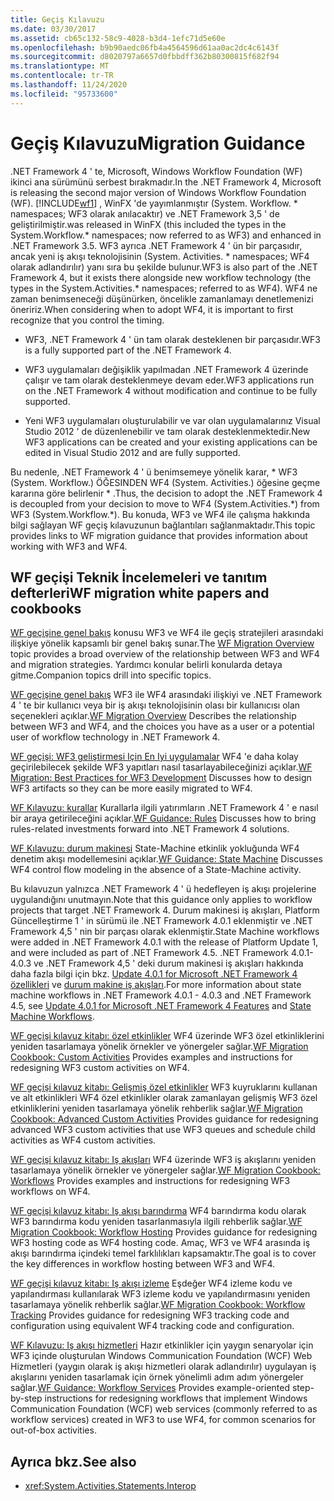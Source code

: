 ```yaml
---
title: Geçiş Kılavuzu
ms.date: 03/30/2017
ms.assetid: cb65c132-58c9-4028-b3d4-1efc71d5e60e
ms.openlocfilehash: b9b90aedc06fb4a4564596d61aa0ac2dc4c6143f
ms.sourcegitcommit: d8020797a6657d0fbbdff362b80300815f682f94
ms.translationtype: MT
ms.contentlocale: tr-TR
ms.lasthandoff: 11/24/2020
ms.locfileid: "95733600"
---
```

# <a name="migration-guidance"></a><span data-ttu-id="4e6e7-102">Geçiş Kılavuzu</span><span class="sxs-lookup"><span data-stu-id="4e6e7-102">Migration Guidance</span></span>

<span data-ttu-id="4e6e7-103">.NET Framework 4 ' te, Microsoft, Windows Workflow Foundation (WF) ikinci ana sürümünü serbest bırakmadır.</span><span class="sxs-lookup"><span data-stu-id="4e6e7-103">In the .NET Framework 4, Microsoft is releasing the second major version of Windows Workflow Foundation (WF).</span></span> [!INCLUDE[wf1](../../../includes/wf1-md.md)] <span data-ttu-id="4e6e7-104">, WinFX 'de yayımlanmıştır (System. Workflow. \* namespaces; WF3 olarak anılacaktır) ve .NET Framework 3,5 ' de geliştirilmiştir.</span><span class="sxs-lookup"><span data-stu-id="4e6e7-104">was released in WinFX (this included the types in the System.Workflow.\* namespaces; now referred to as WF3) and enhanced in .NET Framework 3.5.</span></span> <span data-ttu-id="4e6e7-105">WF3 ayrıca .NET Framework 4 ' ün bir parçasıdır, ancak yeni iş akışı teknolojisinin (System. Activities. \* namespaces; WF4 olarak adlandırılır) yanı sıra bu şekilde bulunur.</span><span class="sxs-lookup"><span data-stu-id="4e6e7-105">WF3 is also part of the .NET Framework 4, but it exists there alongside new workflow technology (the types in the System.Activities.\* namespaces; referred to as WF4).</span></span> <span data-ttu-id="4e6e7-106">WF4 ne zaman benimseneceği düşünürken, öncelikle zamanlamayı denetlemenizi öneririz.</span><span class="sxs-lookup"><span data-stu-id="4e6e7-106">When considering when to adopt WF4, it is important to first recognize that you control the timing.</span></span>

- <span data-ttu-id="4e6e7-107">WF3, .NET Framework 4 ' ün tam olarak desteklenen bir parçasıdır.</span><span class="sxs-lookup"><span data-stu-id="4e6e7-107">WF3 is a fully supported part of the .NET Framework 4.</span></span>

- <span data-ttu-id="4e6e7-108">WF3 uygulamaları değişiklik yapılmadan .NET Framework 4 üzerinde çalışır ve tam olarak desteklenmeye devam eder.</span><span class="sxs-lookup"><span data-stu-id="4e6e7-108">WF3 applications run on the .NET Framework 4 without modification and continue to be fully supported.</span></span>

- <span data-ttu-id="4e6e7-109">Yeni WF3 uygulamaları oluşturulabilir ve var olan uygulamalarınız Visual Studio 2012 ' de düzenlenebilir ve tam olarak desteklenmektedir.</span><span class="sxs-lookup"><span data-stu-id="4e6e7-109">New WF3 applications can be created and your existing applications can be edited in Visual Studio 2012 and are fully supported.</span></span>

 <span data-ttu-id="4e6e7-110">Bu nedenle, .NET Framework 4 ' ü benimsemeye yönelik karar, \* WF3 (System. Workflow.) ÖĞESINDEN WF4 (System. Activities.) öğesine geçme kararına göre belirlenir \* .</span><span class="sxs-lookup"><span data-stu-id="4e6e7-110">Thus, the decision to adopt the .NET Framework 4 is decoupled from your decision to move to WF4 (System.Activities.\*) from WF3 (System.Workflow.\*).</span></span> <span data-ttu-id="4e6e7-111">Bu konuda, WF3 ve WF4 ile çalışma hakkında bilgi sağlayan WF geçiş kılavuzunun bağlantıları sağlanmaktadır.</span><span class="sxs-lookup"><span data-stu-id="4e6e7-111">This topic provides links to WF migration guidance that provides information about working with WF3 and WF4.</span></span>

## <a name="wf-migration-white-papers-and-cookbooks"></a><span data-ttu-id="4e6e7-112">WF geçişi Teknik İncelemeleri ve tanıtım defterleri</span><span class="sxs-lookup"><span data-stu-id="4e6e7-112">WF migration white papers and cookbooks</span></span>

 <span data-ttu-id="4e6e7-113">[WF geçişine genel bakış](/previous-versions/appfabric/ff383417(v=azure.10)) konusu WF3 ve WF4 ile geçiş stratejileri arasındaki ilişkiye yönelik kapsamlı bir genel bakış sunar.</span><span class="sxs-lookup"><span data-stu-id="4e6e7-113">The [WF Migration Overview](/previous-versions/appfabric/ff383417(v=azure.10)) topic provides a broad overview of the relationship between WF3 and WF4 and migration strategies.</span></span> <span data-ttu-id="4e6e7-114">Yardımcı konular belirli konularda detaya gitme.</span><span class="sxs-lookup"><span data-stu-id="4e6e7-114">Companion topics drill into specific topics.</span></span>

 <span data-ttu-id="4e6e7-115">[WF geçişine genel bakış](/previous-versions/appfabric/ff383417(v=azure.10)) WF3 ile WF4 arasındaki ilişkiyi ve .NET Framework 4 ' te bir kullanıcı veya bir iş akışı teknolojisinin olası bir kullanıcısı olan seçenekleri açıklar.</span><span class="sxs-lookup"><span data-stu-id="4e6e7-115">[WF Migration Overview](/previous-versions/appfabric/ff383417(v=azure.10)) Describes the relationship between WF3 and WF4, and the choices you have as a user or a potential user of workflow technology in .NET Framework 4.</span></span>

 <span data-ttu-id="4e6e7-116">[WF geçişi: WF3 geliştirmesi Için En Iyi uygulamalar](/previous-versions/appfabric/ff383417(v=azure.10)) WF4 'e daha kolay geçirilebilecek şekilde WF3 yapıtları nasıl tasarlayabileceğinizi açıklar.</span><span class="sxs-lookup"><span data-stu-id="4e6e7-116">[WF Migration: Best Practices for WF3 Development](/previous-versions/appfabric/ff383417(v=azure.10)) Discusses how to design WF3 artifacts so they can be more easily migrated to WF4.</span></span>

 <span data-ttu-id="4e6e7-117">[WF Kılavuzu: kurallar](/previous-versions/appfabric/ff383417(v=azure.10)) Kurallarla ilgili yatırımların .NET Framework 4 ' e nasıl bir araya getirileceğini açıklar.</span><span class="sxs-lookup"><span data-stu-id="4e6e7-117">[WF Guidance: Rules](/previous-versions/appfabric/ff383417(v=azure.10)) Discusses how to bring rules-related investments forward into .NET Framework 4 solutions.</span></span>

 <span data-ttu-id="4e6e7-118">[WF Kılavuzu: durum makinesi](/previous-versions/appfabric/ff383417(v=azure.10)) State-Machine etkinlik yokluğunda WF4 denetim akışı modellemesini açıklar.</span><span class="sxs-lookup"><span data-stu-id="4e6e7-118">[WF Guidance: State Machine](/previous-versions/appfabric/ff383417(v=azure.10)) Discusses WF4 control flow modeling in the absence of a State-Machine activity.</span></span>

 <span data-ttu-id="4e6e7-119">Bu kılavuzun yalnızca .NET Framework 4 ' ü hedefleyen iş akışı projelerine uygulandığını unutmayın.</span><span class="sxs-lookup"><span data-stu-id="4e6e7-119">Note that this guidance only applies to workflow projects that target .NET Framework 4.</span></span> <span data-ttu-id="4e6e7-120">Durum makinesi iş akışları, Platform Güncelleştirme 1 ' in sürümü ile .NET Framework 4.0.1 eklenmiştir ve .NET Framework 4,5 ' nin bir parçası olarak eklenmiştir.</span><span class="sxs-lookup"><span data-stu-id="4e6e7-120">State Machine workflows were added in .NET Framework 4.0.1 with the release of Platform Update 1, and were included as part of .NET Framework 4.5.</span></span> <span data-ttu-id="4e6e7-121">.NET Framework 4.0.1-4.0.3 ve .NET Framework 4,5 ' deki durum makinesi iş akışları hakkında daha fazla bilgi için bkz. [Update 4.0.1 for Microsoft .NET Framework 4 özellikleri](/previous-versions/dotnet/netframework-4.0/hh290669(v=vs.100)) ve [durum makine iş akışları](state-machine-workflows.md).</span><span class="sxs-lookup"><span data-stu-id="4e6e7-121">For more information about state machine workflows in .NET Framework 4.0.1 - 4.0.3 and .NET Framework 4.5, see [Update 4.0.1 for Microsoft .NET Framework 4 Features](/previous-versions/dotnet/netframework-4.0/hh290669(v=vs.100)) and [State Machine Workflows](state-machine-workflows.md).</span></span>

 <span data-ttu-id="4e6e7-122">[WF geçişi kılavuz kitabı: özel etkinlikler](/previous-versions/appfabric/ff383417(v=azure.10)) WF4 üzerinde WF3 özel etkinliklerini yeniden tasarlamaya yönelik örnekler ve yönergeler sağlar.</span><span class="sxs-lookup"><span data-stu-id="4e6e7-122">[WF Migration Cookbook: Custom Activities](/previous-versions/appfabric/ff383417(v=azure.10)) Provides examples and instructions for redesigning WF3 custom activities on WF4.</span></span>

 <span data-ttu-id="4e6e7-123">[WF geçişi kılavuz kitabı: Gelişmiş özel etkinlikler](/previous-versions/appfabric/ff383417(v=azure.10)) WF3 kuyruklarını kullanan ve alt etkinlikleri WF4 özel etkinlikler olarak zamanlayan gelişmiş WF3 özel etkinliklerini yeniden tasarlamaya yönelik rehberlik sağlar.</span><span class="sxs-lookup"><span data-stu-id="4e6e7-123">[WF Migration Cookbook: Advanced Custom Activities](/previous-versions/appfabric/ff383417(v=azure.10)) Provides guidance for redesigning advanced WF3 custom activities that use WF3 queues and schedule child activities as WF4 custom activities.</span></span>

 <span data-ttu-id="4e6e7-124">[WF geçişi kılavuz kitabı: Iş akışları](/previous-versions/appfabric/ff383417(v=azure.10)) WF4 üzerinde WF3 iş akışlarını yeniden tasarlamaya yönelik örnekler ve yönergeler sağlar.</span><span class="sxs-lookup"><span data-stu-id="4e6e7-124">[WF Migration Cookbook: Workflows](/previous-versions/appfabric/ff383417(v=azure.10)) Provides examples and instructions for redesigning WF3 workflows on WF4.</span></span>

 <span data-ttu-id="4e6e7-125">[WF geçişi kılavuz kitabı: Iş akışı barındırma](/previous-versions/appfabric/ff383417(v=azure.10)) WF4 barındırma kodu olarak WF3 barındırma kodu yeniden tasarlanmasıyla ilgili rehberlik sağlar.</span><span class="sxs-lookup"><span data-stu-id="4e6e7-125">[WF Migration Cookbook: Workflow Hosting](/previous-versions/appfabric/ff383417(v=azure.10)) Provides guidance for redesigning WF3 hosting code as WF4 hosting code.</span></span> <span data-ttu-id="4e6e7-126">Amaç, WF3 ve WF4 arasında iş akışı barındırma içindeki temel farklılıkları kapsamaktır.</span><span class="sxs-lookup"><span data-stu-id="4e6e7-126">The goal is to cover the key differences in workflow hosting between WF3 and WF4.</span></span>

 <span data-ttu-id="4e6e7-127">[WF geçişi kılavuz kitabı: Iş akışı izleme](/previous-versions/appfabric/ff383417(v=azure.10)) Eşdeğer WF4 izleme kodu ve yapılandırması kullanılarak WF3 izleme kodu ve yapılandırmasını yeniden tasarlamaya yönelik rehberlik sağlar.</span><span class="sxs-lookup"><span data-stu-id="4e6e7-127">[WF Migration Cookbook: Workflow Tracking](/previous-versions/appfabric/ff383417(v=azure.10)) Provides guidance for redesigning WF3 tracking code and configuration using equivalent WF4 tracking code and configuration.</span></span>

 <span data-ttu-id="4e6e7-128">[WF Kılavuzu: Iş akışı hizmetleri](/previous-versions/appfabric/ff383417(v=azure.10)) Hazır etkinlikler için yaygın senaryolar için WF3 içinde oluşturulan Windows Communication Foundation (WCF) Web Hizmetleri (yaygın olarak iş akışı hizmetleri olarak adlandırılır) uygulayan iş akışlarını yeniden tasarlamak için örnek yönelimli adım adım yönergeler sağlar.</span><span class="sxs-lookup"><span data-stu-id="4e6e7-128">[WF Guidance: Workflow Services](/previous-versions/appfabric/ff383417(v=azure.10)) Provides example-oriented step-by-step instructions for redesigning workflows that implement Windows Communication Foundation (WCF) web services (commonly referred to as workflow services) created in WF3 to use WF4, for common scenarios for out-of-box activities.</span></span>

## <a name="see-also"></a><span data-ttu-id="4e6e7-129">Ayrıca bkz.</span><span class="sxs-lookup"><span data-stu-id="4e6e7-129">See also</span></span>

- <xref:System.Activities.Statements.Interop>
